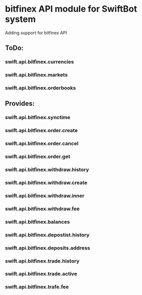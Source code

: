 # bitfinex API module for SwiftBot system

Adding support for bitfinex API


## ToDo:
### swift.api.bitfinex.currencies
### swift.api.bitfinex.markets
### swift.api.bitfinex.orderbooks

## Provides:
### swift.api.bitfinex.synctime

### swift.api.bitfinex.order.create
### swift.api.bitfinex.order.cancel
### swift.api.bitfinex.order.get
### swift.api.bitfinex.withdraw.history
### swift.api.bitfinex.withdraw.create
### swift.api.bitfinex.withdraw.inner
### swift.api.bitfinex.withdraw.fee
### swift.api.bitfinex.balances
### swift.api.bitfinex.depostist.history
### swift.api.bitfinex.deposits.address
### swift.api.bitfinex.trade.history
### swift.api.bitfinex.trade.active
### swift.api.bitfinex.trafe.fee

